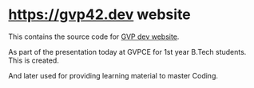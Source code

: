# https://gvp42.dev website

This contains the source code for [GVP dev website](https://gvp42.dev/).  

As part of the presentation today at GVPCE for 1st year B.Tech students. This is created.  

And later used for providing learning material to master Coding.  

